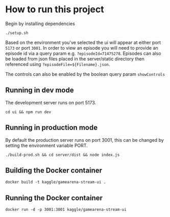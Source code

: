 # How to run this project
Begin by installing dependencies

```console
./setup.sh
```

Based on the environment you've selected the ui will appear at either port `5173` or port `3001`. In order to view an episode
you will need to provide an episode id via a query param e.g. `?episodeId=71475278`. Episodes can also be loaded from json files placed in the server/static directory then referenced using `?episodeFile=${Filename}.json`.

The controls can also be enabled by the boolean query param `showControls`

## Running in dev mode
The development server runs on port 5173.

```console
cd ui && npm run dev
```

## Running in production mode
By default the production server runs on port 3001, this can be changed by setting the environment variable PORT.

```console
./build-prod.sh && cd server/dist && node index.js
```

## Building the Docker container
```console
docker build -t kaggle/gamearena-stream-ui .
```

## Running the Docker container
```console
docker run -d -p 3001:3001 kaggle/gamearena-stream-ui
```
